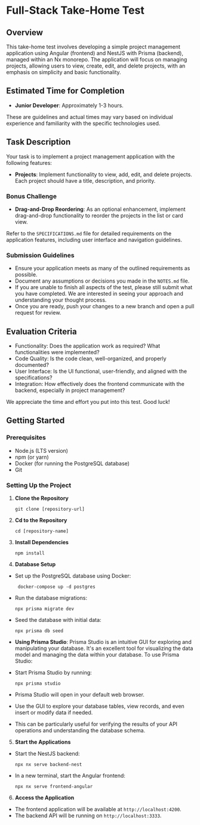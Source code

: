 # Full-Stack Take-Home Test

## Overview

This take-home test involves developing a simple project management application using Angular (frontend) and NestJS with Prisma (backend), managed within an Nx monorepo. The application will focus on managing projects, allowing users to view, create, edit, and delete projects, with an emphasis on simplicity and basic functionality.

## Estimated Time for Completion

- **Junior Developer**: Approximately 1-3 hours.

These are guidelines and actual times may vary based on individual experience and familiarity with the specific technologies used.

## Task Description

Your task is to implement a project management application with the following features:

- **Projects**: Implement functionality to view, add, edit, and delete projects. Each project should have a title, description, and priority.

### Bonus Challenge

- **Drag-and-Drop Reordering**: As an optional enhancement, implement drag-and-drop functionality to reorder the projects in the list or card view.

Refer to the `SPECIFICATIONS.md` file for detailed requirements on the application features, including user interface and navigation guidelines.

### Submission Guidelines

- Ensure your application meets as many of the outlined requirements as possible.
- Document any assumptions or decisions you made in the `NOTES.md` file.
- If you are unable to finish all aspects of the test, please still submit what you have completed. We are interested in seeing your approach and understanding your thought process.
- Once you are ready, push your changes to a new branch and open a pull request for review.

## Evaluation Criteria

- Functionality: Does the application work as required? What functionalities were implemented?
- Code Quality: Is the code clean, well-organized, and properly documented?
- User Interface: Is the UI functional, user-friendly, and aligned with the specifications?
- Integration: How effectively does the frontend communicate with the backend, especially in project management?

We appreciate the time and effort you put into this test. Good luck!

## Getting Started

### Prerequisites

- Node.js (LTS version)
- npm (or yarn)
- Docker (for running the PostgreSQL database)
- Git

### Setting Up the Project

1. **Clone the Repository**

   ```
   git clone [repository-url]
   ```

1. **Cd to the Repository**

   ```
   cd [repository-name]
   ```

1. **Install Dependencies**

   ```
   npm install
   ```

1. **Database Setup**

- Set up the PostgreSQL database using Docker:

  ```
   docker-compose up -d postgres
  ```

- Run the database migrations:

  ```
  npx prisma migrate dev
  ```

- Seed the database with initial data:

  ```
  npx prisma db seed
  ```

- **Using Prisma Studio**:
  Prisma Studio is an intuitive GUI for exploring and manipulating your database. It's an excellent tool for visualizing the data model and managing the data within your database. To use Prisma Studio:

- Start Prisma Studio by running:
  ```
  npx prisma studio
  ```
- Prisma Studio will open in your default web browser.
- Use the GUI to explore your database tables, view records, and even insert or modify data if needed.
- This can be particularly useful for verifying the results of your API operations and understanding the database schema.

5. **Start the Applications**

- Start the NestJS backend:

  ```
  npx nx serve backend-nest
  ```

- In a new terminal, start the Angular frontend:

  ```
  npx nx serve frontend-angular
  ```

6. **Access the Application**

- The frontend application will be available at `http://localhost:4200`.
- The backend API will be running on `http://localhost:3333`.
